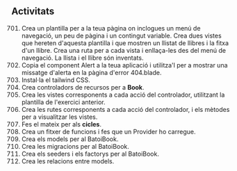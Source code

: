 ## Activitats 
701. Crea un plantilla per a la teua pàgina on inclogues un menú de navegació, un peu de pàgina i un contingut variable. Crea dues vistes que hereten d'aquesta plantilla i que mostren un llistat de llibres i la fitxa d'un llibre. Crea una ruta per a cada vista i enllaça-les des del menú de navegació. La llista i el llibre són inventats. 
702. Copia el component Alert a la teua aplicació i utilitza'l per a mostrar una missatge d'alerta en la pàgina d'error 404.blade. 
703. Instal·la el tailwind CSS. 
704. Crea controladors de recursos per a **Book**. 
705. Crea les vistes corresponents a cada acció del controlador, utilitzant la plantilla de l'exercici anterior. 
706. Crea les rutes corresponents a cada acció del controlador, i els mètodes per a visualitzar les vistes. 
707. Fes el mateix per als **cicles**. 
708. Crea un fitxer de funcions i fes que un Provider ho carregue.
709. Crea els models per al BatoiBook.
710. Crea les migracions per al BatoiBook.
711. Crea els seeders i els factorys per al BatoiBook.
712. Crea les relacions entre models.